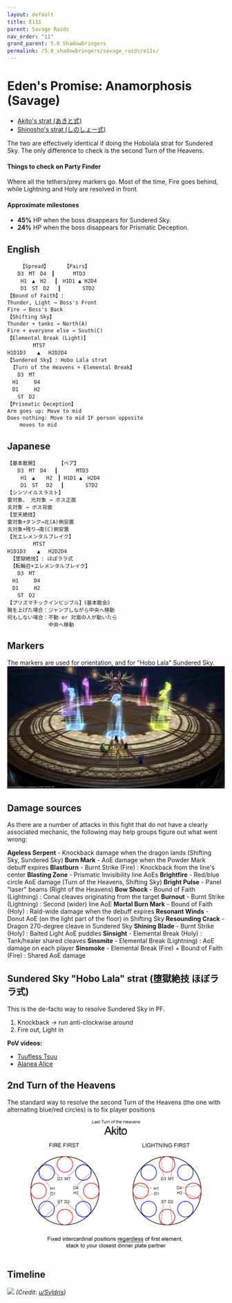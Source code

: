 ```yaml
---
layout: default
title: E11S
parent: Savage Raids
nav_order: "11"
grand_parent: 5.0 Shadowbringers
permalink: /5.0_shadowbringers/savage_raids/e11s/
---
```


# Eden's Promise: Anamorphosis (Savage)

- [Akito's strat (あきと式)](https://youtu.be/b7g-6n4VSoY)
- [Shinosho's strat (しのしょー式)](https://youtu.be/7oHPKKDYgto)

The two are effectively identical if doing the Hobolala strat for Sundered Sky. The only difference to check is the second Turn of the Heavens.

#### Things to check on Party Finder

Where all the tethers/prey markers go. Most of the time, Fire goes behind, while Lightning and Holy are resolved in front. 

#### Approximate milestones

- **45%** HP when the boss disappears for Sundered Sky.
- **24%** HP when the boss disappears for Prismatic Deception.

## English
```
　　　【Spread】　　　　【Pairs】
　　D3　MT　D4　┃　 　　MTD3
　　 H1　▲　H2　 ┃　H1D1 ▲ H2D4
 　　D1　ST　D2　 ┃ 　　　 STD2
【Bound of Faith】:
Thunder, Light → Boss's Front
Fire → Boss's Back
【Shifting Sky】
Thunder + tanks → North(A)
Fire + everyone else → South(C)
【Elemental Break (Light)】
　　　　　MTST
H1D1D3　  ▲　 H2D2D4
【Sundered Sky】: Hobo Lala strat
 【Turn of the Heavens + Elemental Break】
　　D3　MT
　H1　　　D4
　D1　　　H2
　　ST　D2
【Prismatic Deception】
Arm goes up: Move to mid
Does nothing: Move to mid IF person opposite
    moves to mid
```

## Japanese
```
【基本散開】　　　　　【ペア】
　　D3　MT　D4　 ┃　　 　MTD3
　　 H1　▲ 　 H2　┃ H1D1 ▲　H2D4
 　　D1　ST　 D2　 ┃　 　　 STD2
【シンソイルスラスト】
雷対象、 光対象 → ボス正面
炎対象 → ボス背面
【至天絶技】
雷対象+タンク→北(A)側安置
炎対象+残り→南(C)側安置
【光エレメンタルブレイク】
　　　　　MTST
H1D1D3　  ▲　 H2D2D4
 【墜獄絶技】: ほぼララ式
 【転輪召+エレメンタルブレイク】
　　D3　MT
　H1　　　D4
　D1　　　H2
　　ST　D2
【プリズマチックインビジブル】《基本散会》
腕を上げた場合：ジャンプしながら中央へ移動
何もしない場合：不動 or 対面の人が動いたら
　　　　　　　　中央へ移動
```

## Markers

The markers are used for orientation, and for "Hobo Lala" Sundered Sky.
![](images/markers.jpg)

## Damage sources

As there are a number of attacks in this fight that do not have a clearly associated mechanic, the following may help groups figure out what went wrong:

**Ageless Serpent** - Knockback damage when the dragon lands (Shifting Sky, Sundered Sky)
**Burn Mark** - AoE damage when the Powder Mark debuff expires
**Blastburn** - Burnt Strike (Fire) : Knockback from the line's center
**Blasting Zone** - Prismatic Invisibility line AoEs
**Brightfire** - Red/blue circle AoE damage (Turn of the Heavens, Shifting Sky)
**Bright Pulse** - Panel "laser" beams (Right of the Heavens)
**Bow Shock** - Bound of Faith (Lightning) : Conal cleaves originating from the target
**Burnout** - Burnt Strike (Lightning) : Second (wider) line AoE
**Mortal Burn Mark** - Bound of Faith (Holy) : Raid-wide damage when the debuff expires
**Resonant Winds** - Donut AoE (on the light part of the floor) in Shifting Sky
**Resounding Crack** - Dragon 270-degree cleave in Sundered Sky
**Shining Blade** - Burnt Strike (Holy) : Baited Light AoE puddles
**Sinsight** - Elemental Break (Holy) : Tank/healer shared cleaves
**Sinsmite** - Elemental Break (Lightning) : AoE damage on each player
**Sinsmoke** - Elemental Break (Fire) + Bound of Faith (Fire) : Shared AoE damage 

## Sundered Sky "Hobo Lala" strat (堕獄絶技 ほぼララ式)

This is the de-facto way to resolve Sundered Sky in PF.

1. Knockback → run anti-clockwise around
2. Fire out, Light in

**PoV videos:**
- [Tuufless Tsuu](https://youtu.be/ktKdsw_3g78)
- [Alanea Alice](https://youtu.be/PxPbepykI6I)

## 2nd Turn of the Heavens

The standard way to resolve the second Turn of the Heavens (the one with alternating blue/red circles) is to fix player positions
![](images/2nd_turn_of_the_heavens.jpg)

## Timeline

![](https://preview.redd.it/kfjnekykco661.png?width=3200&format=png&auto=webp&s=d948063e566e1c35ec66c3b3890e0562072b20b9)
*(Credit: [u/Syldris](https://www.reddit.com/r/ffxiv/comments/kflij2/e11s_timeline_image/))*